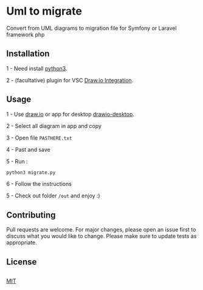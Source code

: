 # Uml to migrate

Convert from UML diagrams to migration file for Symfony or Laravel framework php

## Installation

1 - Need install [python3](https://www.python.org/downloads/).

2 - (facultative) plugin for VSC [Draw.io Integration](https://marketplace.visualstudio.com/items?itemName=hediet.vscode-drawio).

## Usage

1 - Use [draw.io](https://app.diagrams.net/) or app for desktop [drawio-desktop](https://github.com/jgraph/drawio-desktop/releases/tag/v14.4.3).

2 - Select all diagram in app and copy

3 - Open file `PASTHERE.txt`

4 - Past and save

5 - Run :

```bash
python3 migrate.py
```
6 - Follow the instructions

5 - Check out folder `/out` and enjoy :) 


## Contributing

Pull requests are welcome. For major changes, please open an issue first to discuss what you would like to change.
Please make sure to update tests as appropriate.

## License

## 

[MIT](https://choosealicense.com/licenses/mit/)

